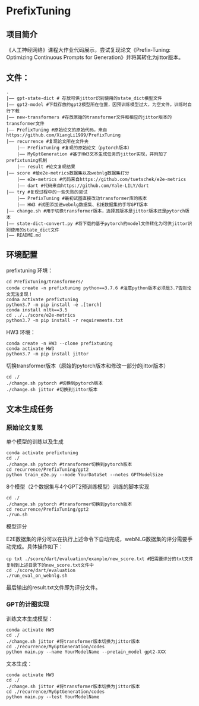 # PrefixTuning

## 项目简介
《人工神经网络》课程大作业代码展示，尝试复现论文《Prefix-Tuning: Optimizing Continuous Prompts for Generation》并将其转化为jittor版本。

## 文件：
    .
    |—— gpt-state-dict # 存放可供jittor识别使用的state_dict模型文件
    |—— gpt2-model #下载存放的gpt2模型所在位置，因预训练模型过大，为空文件。训练时自行下载
    |—— new-transformers #存放原始的transformer文件和相应的jittor版本的transformer文件
    |—— PrefixTuning #原始论文的原始代码，来自https://github.com/XiangLi1999/PrefixTuning
    |—— recurrence #复现论文所在文件夹
        |—— PrefixTuning #复现的原始论文（pytorch版本）
        |—— MyGptGeneration #基于HW3文本生成任务的jittor实现，并附加了prefixtuning机制
        |—— result #论文复现结果
    |—— score #给e2e-metrics数据集以及webnlg数据集打分
        |—— e2e-metrics #代码来自https://github.com/tuetschek/e2e-metrics
        |—— dart #代码来自https://github.com/Yale-LILY/dart
    |—— try #复现过程中的一些失败的尝试
        |—— PrefixTuning #最初试图直接改动transformer库的版本
        |—— HW3 #试图添加进webnlg数据集、E2E数据集的手写GPT版本
    |—— change.sh #用于切换transformer版本，选择其版本是jittor版本还是pytorch版本
    |—— state-dict-convert.py #将下载的基于pytorch的model文件转化为可供jittor识别使用的state_dict文件
    |—— README.md

## 环境配置
prefixtuning 环境：
```
cd PrefixTuning/transformers/
conda create -n prefixtuning python==3.7.6 #注意python版本必须是3.7否则论文无法复现！
codna activate prefixtuning
python3.7 -m pip install -e .[torch]
conda install nltk==3.5
cd ../../score/e2e-metrics
python3.7 -m pip install -r requirements.txt
```

HW3 环境：
```
conda create -n HW3 --clone prefixtuning
conda activate HW3
python3.7 -m pip install jittor
```

切换transformer版本（原始的pytorch版本和修改一部分的jittor版本）
```
cd ./
./change.sh pytorch #切换到pytorch版本
./change.sh jittor #切换到jittor版本
```

## 文本生成任务
### 原始论文复现

单个模型的训练以及生成
```
conda activate prefixtuning
cd ./
./change.sh pytorch #transformer切换到pytorch版本
cd recurrence/PrefixTuning/gpt2
python train_e2e.py --mode YourDataSet --notes GPTModelSize
```

8个模型（2个数据集与4个GPT2预训练模型）训练的脚本实现
```
cd ./
./change.sh pytorch #transformer切换到pytorch版本
cd recurrence/PrefixTuning/gpt2
./run.sh
```

模型评分

E2E数据集的评分可以在执行上述命令下自动完成，webNLG数据集的评分需要手动完成。具体操作如下：
```
cp txt ./score/dart/evaluation/example/new_score.txt #把需要评分的txt文件复制到上述目录下的new_score.txt文件中
cd ./score/dart/evaluation
./run_eval_on_webnlg.sh
```
最后输出的result.txt文件即为评分文件。


### GPT的计图实现

训练文本生成模型：
```
conda activate HW3
cd ./
./change.sh jittor #将transformer版本切换为jittor版本
cd ./recurrence/MyGptGeneration/codes
python main.py --name YourModelName --pretain_model gpt2-XXX
```

文本生成：
```
conda activate HW3
cd ./
./change.sh jittor #将transformer版本切换为jittor版本
cd ./recurrence/MyGptGeneration/codes
python main.py --test YourModelName
```
